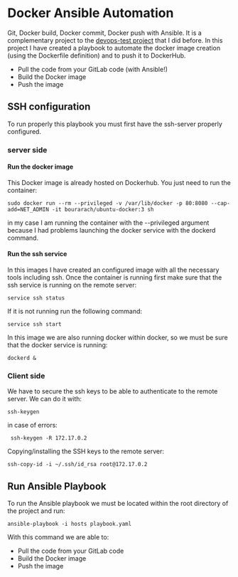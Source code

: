 # Docker Ansible Automation
Git, Docker build, Docker commit, Docker push with Ansible. It is a complementary project to the [devops-test project](https://github.com/karkori/devops-test.git) that I did before.
In this project I have created a playbook to automate the docker image creation (using the Dockerfile definition) and to push it to DockerHub.
   -  Pull the code from your GitLab code (with Ansible!)
   -  Build the Docker image
   -  Push the image
## SSH configuration
To run properly this playbook you must first have the ssh-server properly configured.
### server side
#### Run the docker image
This Docker image is already hosted on Dockerhub. You just need to run the container:
```
sudo docker run --rm --privileged -v /var/lib/docker -p 80:8080 --cap-add=NET_ADMIN -it bourarach/ubuntu-docker:3 sh
```
in my case I am running the container with the --privileged argument because I had problems launching the docker service with the dockerd command.

#### Run the ssh service
In this images I have created an configured image with all the necessary tools including ssh. Once the container is running first make sure that the ssh service is running on the remote server:
```
service ssh status
```
If it is not running run the following command:
```
service ssh start
```
In this image we are also running docker within docker, so we must be sure that the docker service is running:
```
dockerd &
```
### Client side
We have to secure the ssh keys to be able to authenticate to the remote server. We can do it with:
```
ssh-keygen
```

in case of errors:
```
 ssh-keygen -R 172.17.0.2
```
Copying/installing the SSH keys to the remote server:
```
ssh-copy-id -i ~/.ssh/id_rsa root@172.17.0.2
```
## Run Ansible Playbook
To run the Ansible playbook we must be located within the root directory of the project and run:
```
ansible-playbook -i hosts playbook.yaml
```
With this command we are able to:
-  Pull the code from your GitLab code
-  Build the Docker image
-  Push the image
